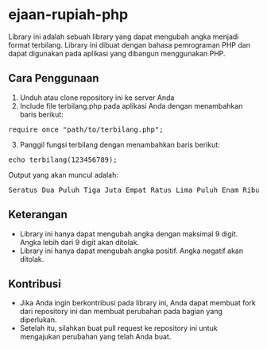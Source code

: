 # ejaan-rupiah-php

Library ini adalah sebuah library yang dapat mengubah angka menjadi format terbilang. Library ini dibuat dengan bahasa pemrograman PHP dan dapat digunakan pada aplikasi yang dibangun menggunakan PHP.

## Cara Penggunaan
1. Unduh atau clone repository ini ke server Anda
2. Include file terbilang.php pada aplikasi Anda dengan menambahkan baris berikut: 
<pre>require_once "path/to/terbilang.php";</pre>
3. Panggil fungsi terbilang dengan menambahkan baris berikut:
<pre>echo terbilang(123456789);</pre>
Output yang akan muncul adalah:
<pre>Seratus Dua Puluh Tiga Juta Empat Ratus Lima Puluh Enam Ribu Tujuh Ratus Delapan Puluh Sembilan</pre>
## Keterangan
- Library ini hanya dapat mengubah angka dengan maksimal 9 digit. Angka lebih dari 9 digit akan ditolak.
- Library ini hanya dapat mengubah angka positif. Angka negatif akan ditolak.

## Kontribusi
- Jika Anda ingin berkontribusi pada library ini, Anda dapat membuat fork dari repository ini dan membuat perubahan pada bagian yang diperlukan.
- Setelah itu, silahkan buat pull request ke repository ini untuk mengajukan perubahan yang telah Anda buat.



